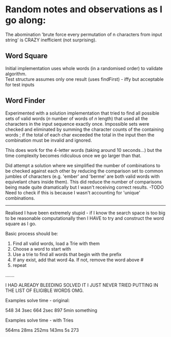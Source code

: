 # Random notes and observations as I go along: 

The abomination 'brute force every permutation of n characters from input string' is CRAZY inefficient (not surprising). 

## Word Square 

Initial implementation uses whole words (in a randomised order) to validate algorithm.  
Test structure assumes only one result (uses findFirst) - iffy but acceptable for test inputs 

## Word Finder 

Experimented with a solution implementation that tried to find all possible sets of valid words (_n_ number of words of _n_ length) that used all the characters in the input sequence exactly once.
Impossible sets were checked and eliminated by summing the character counts of the containing words ; if the total of each char exceeded the total in the input then the combination must be invalid and ignored. 

This does work for the 4-letter words (taking around 10 seconds...) but the time complexity becomes ridiculous once we go larger than that. 

Did attempt a solution where we simplified the number of combinations to be checked against each other by reducing the comparison set to common jumbles of characters (e.g. 'ember' and 'berme' are both valid words with equivelant chars inside them). 
This did reduce the number of comparisons being made quite dramatically but I wasn't receiving correct results.
    -TODO Need to check if this is because I wasn't accounting for 'unique' combinations. 

----

Realised I have been extremely stupid - if I know the search space is too big to be reasonable computationally then I HAVE to try and construct the word square as I go. 

Basic process should be: 

1. Find all valid words, load a Trie with them 
2. Choose a word to start with
3. Use a trie to find all words that begin with the prefix 
4. If any exist, add that word
   4a. If not, remove the word above #
6. repeat

.......

I HAD ALREADY BLEEDING SOLVED IT I JUST NEVER TRIED PUTTING IN THE LIST OF ELIGIBLE WORDS OMG. 

Examples solve time - original: 

548
34
3sec 664
2sec 897
5min something

Examples solve time - with Tries

564ms
28ms
252ms
143ms
5s 273


